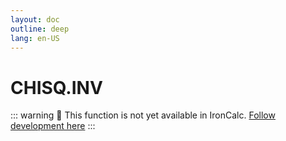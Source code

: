 ```yaml
---
layout: doc
outline: deep
lang: en-US
---
```


# CHISQ.INV

::: warning
🚧 This function is not yet available in IronCalc.
[Follow development here](https://github.com/ironcalc/IronCalc/labels/Functions)
:::